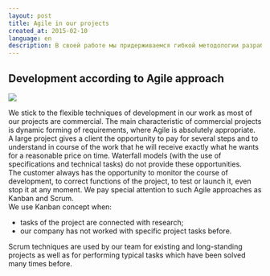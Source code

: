 ```yaml
---
layout: post
title: Agile in our projects
created_at: 2015-02-10
language: en
description: В своей работе мы придерживаемся гибкой методологии разработки, т.к. основная часть наших проектов коммерческие.
---
```


## Development according to Agile approach

![](http://eigenmethod.com/img/agile.jpg)


We stick to the flexible techniques of development in our work as most of our projects are commercial. The main characteristic of commercial projects is dynamic forming of requirements, where Agile is absolutely appropriate.  
A large project gives a client the opportunity to pay for several steps and to understand in course of the work that he will receive exactly what he wants for a reasonable price on time. Waterfall models (with the use of specifications and technical tasks) do not provide these opportunities.  
The customer always has the opportunity to monitor the course of development, to correct functions of the project, to test or launch it, even stop it at any moment.
We pay special attention to such Agile approaches as Kanban and Scrum.  
We use Kanban concept when:  
   
*	tasks of the project are connected with research; 
*	our company has not worked with specific project tasks before.

Scrum techniques are used by our team for existing and long-standing projects as well as for performing typical tasks which have been solved many times before.

